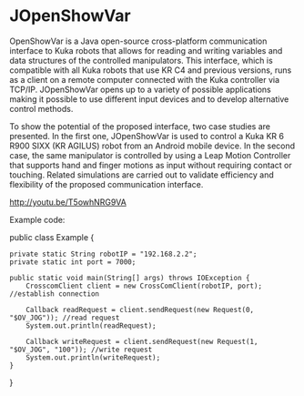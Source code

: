 JOpenShowVar
============

OpenShowVar is a Java open-source cross-platform communication interface to Kuka robots that allows for reading and writing variables and data structures of the controlled manipulators. This interface, which is compatible with all Kuka robots that use KR C4 and previous versions, runs as a client on a remote computer connected with the Kuka controller via TCP/IP. JOpenShowVar opens up to a variety of possible applications making it possible to use different input devices and to develop alternative control methods.

To show the potential of the proposed interface, two case studies are presented. In the first one, JOpenShowVar is used to control a Kuka KR 6 R900 SIXX (KR AGILUS) robot from an Android mobile device. In the second case, the same manipulator is controlled by using a Leap Motion Controller that supports hand and finger motions as input without requiring contact or touching. Related simulations are carried out to validate efficiency and flexibility of the proposed communication interface.


http://youtu.be/T5owhNRG9VA

Example code:

public class Example {

	private static String robotIP = "192.168.2.2";
	private static int port = 7000;

	public static void main(String[] args) throws IOException {
		CrosscomClient client = new CrossComClient(robotIP, port);  //establish connection
		
		Callback readRequest = client.sendRequest(new Request(0, "$OV_JOG")); //read request
		System.out.println(readRequest);
		
		Callback writeRequest = client.sendRequest(new Request(1, "$OV_JOG", "100")); //write request
		System.out.println(writeRequest);
	}

}
